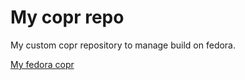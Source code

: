 # My copr repo

My custom copr repository to manage build on fedora.

[My fedora copr](https://copr.fedorainfracloud.org/coprs/firminunderscore)
